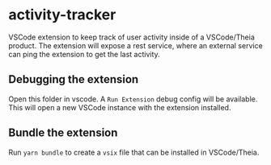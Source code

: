 # activity-tracker

VSCode extension to keep track of user activity inside of a VSCode/Theia product. The extension will expose a rest service, where an external service can ping the extension to get the last activity.

## Debugging the extension

Open this folder in vscode. A `Run Extension` debug config will be available. This will open a new VSCode instance with the extension installed.

## Bundle the extension

Run `yarn bundle` to create a `vsix` file that can be installed in VSCode/Theia.
